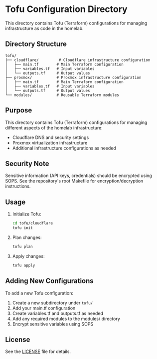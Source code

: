 # Tofu Configuration Directory

This directory contains Tofu (Terraform) configurations for managing infrastructure as code in the homelab.

## Directory Structure

```
tofu/
├── cloudflare/         # Cloudflare infrastructure configuration
│   ├── main.tf        # Main Terraform configuration
│   ├── variables.tf   # Input variables
│   └── outputs.tf     # Output values
├── proxmox/           # Proxmox infrastructure configuration
│   ├── main.tf        # Main Terraform configuration
│   ├── variables.tf   # Input variables
│   └── outputs.tf     # Output values
└── modules/           # Reusable Terraform modules
```

## Purpose

This directory contains Tofu (Terraform) configurations for managing different aspects of the homelab infrastructure:
- Cloudflare DNS and security settings
- Proxmox virtualization infrastructure
- Additional infrastructure configurations as needed

## Security Note

Sensitive information (API keys, credentials) should be encrypted using SOPS. See the repository's root Makefile for encryption/decryption instructions.

## Usage

1. Initialize Tofu:
   ```bash
   cd tofu/cloudflare
   tofu init
   ```

2. Plan changes:
   ```bash
   tofu plan
   ```

3. Apply changes:
   ```bash
   tofu apply
   ```

## Adding New Configurations

To add a new Tofu configuration:
1. Create a new subdirectory under `tofu/`
2. Add your main.tf configuration
3. Create variables.tf and outputs.tf as needed
4. Add any required modules to the modules/ directory
5. Encrypt sensitive variables using SOPS

## License

See the [LICENSE](../LICENSE) file for details.